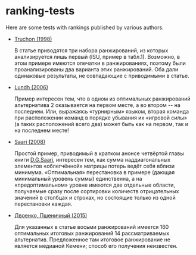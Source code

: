 # ranking-tests

Here are some tests with rankings published by various authors.

-   [Truchon (1998)](Truchon_%281998%29.ipynb)

    В статье приводятся три набора ранжирований, из которых анализируется лишь первый (ISU, пример в табл.1).
    Возможно, в этом примере имеются опечатки в ранжированиях, поэтому были проанализированы два варианта этих ранжирований. Оба дали одинаковые результаты, не совпадающие с приводимыми в статье.

-   [Lundh (2006)](Lundh_%282006%29.ipynb)

    Пример интересен тем, что в одном из оптимальных ранжирований альтернатива 2 оказывается на первом месте, а во втором -- на последнем. Или, выражаясь «турнирным» языком, вторая команда при расположении команд в порядке убывания их «игровой силы» (а таких расположений всего два) может быть как на первом, так и на последнем месте!

-   [Saari (2008)](Saari_%282008%29.ipynb)

    Простой пример, приводимый в кратком анонсе четвёртой главы книги [D.G.Saari](https://doi.org/10.1017/CBO9780511754265.005), интересен тем, как сумма наддиагональных элементов «облегчённой» матрицы потерь ведёт себя вблизи минимума.
    «Оптимальная» перестановка в примере (дающая минимальный уровень суммы) единственна, а на «предоптимальном» уровне имеются две отдельные области, получаемые сразу после сортировки количеств отрицательных значений в столбцах и строках, но состоящие только из одной перестановки каждая.

-   [Двоенко, Пшеничный (2015)](Dvoenko_%282015%29.ipynb)

    Для указанных в статье восьми ранжирований имеется 160 оптимальных итоговых ранжирований 14 рассматриваемых альтернатив. Предложенное там итоговое ранжирование не является медианой Кемени; способ его получения неизвестен.
